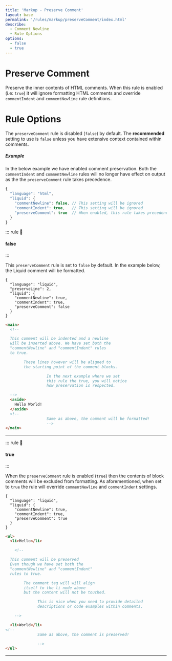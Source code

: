 ```yaml
---
title: 'Markup - Preserve Comment'
layout: base
permalink: '/rules/markup/preserveComment/index.html'
describe:
  - Comment Newline
  - Rule Options
options:
  - false
  - true
---
```


# Preserve Comment

Preserve the inner contents of HTML comments. When this rule is enabled (i.e: `true`) it will ignore formatting HTML comments and override `commentIndent` and `commentNewline` rule definitions.

# Rule Options

The `preserveComment` rule is disabled (`false`) by default. The **recommended** setting to use is `false` unless you have extensive context contained within comments.

##### Example

In the below example we have enabled comment preservation. Both the `commentIndent` and `commentNewline` rules will no longer have effect on output as the the `preserveComment` rule takes precedence.

```js
{
  "language": "html",
  "liquid": {
    "commentNewline": false, // This setting will be ignored
    "commentIndent": true,   // This setting will be ignored
    "preserveComment": true  // When enabled, this rule takes precedence
  }
}
```

::: rule 🙌

#### false

:::

This `preserveComment` rule is set to `false` by default. In the example below, the Liquid comment will be formatted.

```json:rules
{
  "language": "liquid",
  "preserveLine": 2,
  "liquid": {
    "commentNewline": true,
    "commentIndent": true,
    "preserveComment": false
  }
}
```

<!--prettier-ignore-->
```html
<main>
  <!--

  This comment will be indented and a newline
  will be inserted above. We have set both the
  "commentNewline" and "commentIndent" rules
  to true.

        These lines however will be aligned to
        the starting point of the comment blocks.

                  In the next example where we set
                  this rule the true, you will notice
                  how preservation is respected.

  -->
  <aside>
    Hello World!
  </aside>
  <!--
                  Same as above, the comment will be formatted!
                  -->
</main>
```

---

::: rule 🧐

#### true

:::

When the `preserveComment` rule is enabled (`true`) then the contents of block comments will be excluded from formatting. As aforementioned, when set to `true` the rule will override `commentNewline` and `commentIndent` settings.

```json:rules
{
  "language": "liquid",
  "liquid": {
    "commentNewline": true,
    "commentIndent": true,
    "preserveComment": true
  }
}
```

<!--prettier-ignore-->
```html
<ul>
  <li>Hello</li>

    <!--

  This comment will be preserved
  Even though we have set both the
  "commentNewline" and "commentIndent"
  rules to true.

        The comment tag will will align
        itself to the li node above
        but the content will not be touched.

              This is nice when you need to provide detailed
              descriptions or code examples within comments.

    -->

  <li>World</li>
<!--
              Same as above, the comment is preserved!

              -->
</ul>
```

---
